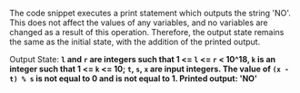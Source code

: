 The code snippet executes a print statement which outputs the string 'NO'. This does not affect the values of any variables, and no variables are changed as a result of this operation. Therefore, the output state remains the same as the initial state, with the addition of the printed output.

Output State: **`l` and `r` are integers such that 1 <= `l` <= `r` < 10^18, `k` is an integer such that 1 <= `k` <= 10; `t`, `s`, `x` are input integers. The value of `(x - t) % s` is not equal to 0 and is not equal to 1. Printed output: 'NO'**